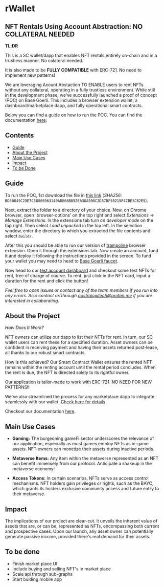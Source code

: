
# rWallet 
## NFT Rentals Using Account Abstraction: NO COLLATERAL NEEDED

**TL;DR**

This is a SC wallet/dapp that enables NFT rentals entirely on-chain and in a trustless manner. No colateral needed.

It is also made to be **FULLY COMPATIBLE** with ERC-721. No need to implement new patterns!

We are leveraging Acount Abstaction TO ENABLE users to rent NFTs without any collateral, operating in a fully trustless environment. While still in the development phase, we've successfully launched a proof of concept (POC) on Base Goerli. This includes a browser extension wallet, a dashboard/marketplace dapp, and fully operational smart contracts. 

Below you can find a guide on how to run the POC. You can find the documentation [here](https://github.com/pbfranceschin/r-wallet-base-3/blob/main/blockchain/README.md).

## Contents
- [Guide](https://github.com/pbfranceschin/r-wallet-base-3/tree/main#guide)
- [About the Project](https://github.com/pbfranceschin/r-wallet-base-3/tree/main#about-the-project)
- [Main Use Cases](https://github.com/pbfranceschin/r-wallet-base-3/tree/main#main-use-cases)
- [Impact](https://github.com/pbfranceschin/r-wallet-base-3/tree/main#impact)
- [To be Done](https://github.com/pbfranceschin/r-wallet-base-3/tree/main#to-be-done)

## Guide
To run the POC, 1st download the file in [this link](https://drive.proton.me/urls/C5Z48JQRG8#EuTqtNt0jsp1) (*SHA256*: `BD50049C2DE7C58806963140ADB66B852E630A098C2D87DF50215F47BE3C82E5`).

Next, extract the folder to a directory of your choice. Now, on Chrome browser, open 'browser-options' on the top right and select *Extensions* -> *Manage Extensions*. In the extensions tab turn on *developer mode* on the top right. Then select *Load unpacked* in the top left. In the selection window, enter the directory to which you extracted the file contents and select `build/`.

After this you should be able to run our version of [trampoline](https://github.com/eth-infinitism/trampoline) browser extension. Open it through the extensions tab. Now create an account, fund it and deploy it following the instructions provided in the screen. To fund your wallet you may need to head to [Base Goerli faucet](https://www.coinbase.com/faucets/base-ethereum-goerli-faucet).

Now head to our [test account dashboard](https://r-wallet-base-3.vercel.app/dashboard/0x099A294Bffb99Cb2350A6b6cA802712D9C96676A) and checkout some test NFTs for rent, free of charge of course. To rent, just click in the NFT card, input a duration for the rent and click the button!

*Feel free to open issues or contact any of the team members if you run into any errors. Also contact us through australopitech@proton.me if you are interested in collaborating.*


## About the Project

*How Does It Work?*

NFT owners can utilize our dapp to list their NFTs for rent. In turn, our SC wallet users can rent these for a specified duration. Asset owners can be confident in receiving payment and having their assets returned post-lease, all thanks to our robust smart contracts.

How is this achieved? Our Smart Contract Wallet ensures the rented NFT remains within the renting account until the rental period concludes. When the rent is due, the NFT is directed solely to its rightful owner.

Our application is tailor-made to work with ERC-721. NO NEED FOR NEW PATTERNS!!

We've also streamlined the process for any marketplace dapp to integrate seamlessly with our wallet. [Check here for details](https://github.com/pbfranceschin/r-wallet-base-3/tree/main/blockchain#compatibility).

Checkout our documentation [here](https://github.com/pbfranceschin/r-wallet-base-3/blob/main/blockchain/README.md).

## Main Use Cases

- **Gaming:** The burgeoning gameFi sector underscores the relevance of our application, especially as most games employ NFTs as in-game assets. NFT owners can monetize their assets during inactive periods.

- **Metaverse Items:** Any item within the metaverse represented as an NFT can benefit immensely from our protocol. Anticipate a shakeup in the metaverse economy!

- **Access Tokens:** In certain scenarios, NFTs serve as access control mechanisms. NFT holders gain privileges or rights, such as the BAYC, which grants its holders exclusive community access and future entry to their metaverse.

## Impact

The implications of our project are clear-cut. It unveils the inherent value of assets that are, or can be, represented as NFTs, encompassing both current and prospective cases. Upon our launch, any asset owner can potentially generate passive income, provided there's real demand for their assets.

## To be done

- Finish market place UI
- Include buying and selling NFT's in market place
- Scale api through sub-graphs
- Start bulding mobile app
